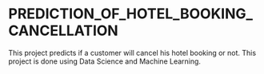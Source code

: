 # PREDICTION_OF_HOTEL_BOOKING_CANCELLATION
This project predicts if a customer will cancel his hotel booking or not. This project is done using Data Science and Machine Learning.
